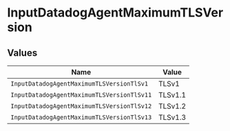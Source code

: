 # InputDatadogAgentMaximumTLSVersion


## Values

| Name                                       | Value                                      |
| ------------------------------------------ | ------------------------------------------ |
| `InputDatadogAgentMaximumTLSVersionTlSv1`  | TLSv1                                      |
| `InputDatadogAgentMaximumTLSVersionTlSv11` | TLSv1.1                                    |
| `InputDatadogAgentMaximumTLSVersionTlSv12` | TLSv1.2                                    |
| `InputDatadogAgentMaximumTLSVersionTlSv13` | TLSv1.3                                    |